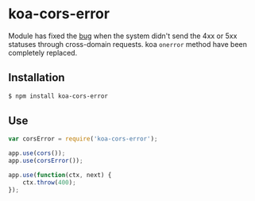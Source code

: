 # koa-cors-error

Module has fixed the [bug](https://github.com/evert0n/koa-cors/issues/17) when the system didn't send the 4xx or 5xx statuses through cross-domain requests.
koa `onerror` method have been completely replaced.


## Installation

```sh
$ npm install koa-cors-error
```


## Use
```javascript
var corsError = require('koa-cors-error');

app.use(cors());
app.use(corsError());

app.use(function(ctx, next) {
    ctx.throw(400);
});
```
